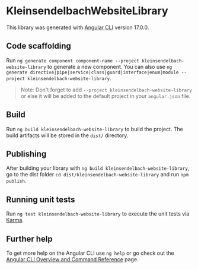 # KleinsendelbachWebsiteLibrary

This library was generated with [Angular CLI](https://github.com/angular/angular-cli) version 17.0.0.

## Code scaffolding

Run `ng generate component component-name --project kleinsendelbach-website-library` to generate a new component. You can also use `ng generate directive|pipe|service|class|guard|interface|enum|module --project kleinsendelbach-website-library`.
> Note: Don't forget to add `--project kleinsendelbach-website-library` or else it will be added to the default project in your `angular.json` file. 

## Build

Run `ng build kleinsendelbach-website-library` to build the project. The build artifacts will be stored in the `dist/` directory.

## Publishing

After building your library with `ng build kleinsendelbach-website-library`, go to the dist folder `cd dist/kleinsendelbach-website-library` and run `npm publish`.

## Running unit tests

Run `ng test kleinsendelbach-website-library` to execute the unit tests via [Karma](https://karma-runner.github.io).

## Further help

To get more help on the Angular CLI use `ng help` or go check out the [Angular CLI Overview and Command Reference](https://angular.io/cli) page.
